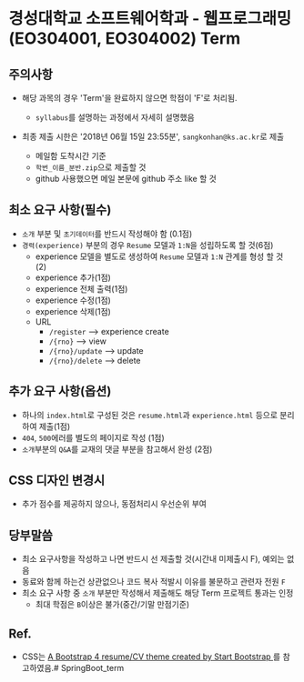 # 경성대학교 소프트웨어학과 - 웹프로그래밍(EO304001, EO304002) Term

## 주의사항

* 해당 과목의 경우 'Term'을 완료하지 않으면 학점이 'F'로 처리됨.
  * `syllabus`를 설명하는 과정에서 자세히 설명했음

* 최종 제출 시한은 '2018년 06월 15일 23:55분', `sangkonhan@ks.ac.kr`로 제출
  - 메일함 도착시간 기준
  - `학번_이름_분반.zip`으로 제출할 것
  - github 사용했으면 메일 본문에 github 주소 like 할 것

## 최소 요구 사항(필수)
* `소개` 부분 및 `초기데이터`를 반드시 작성해야 함 (0.1점)
* `경력(experience)` 부분의 경우 `Resume` 모델과 `1:N`을 성립하도록 할 것(6점)
  - experience 모델을 별도로 생성하여 `Resume` 모델과 `1:N` 관계를 형성 할 것 (2)
  - experience 추가(1점)
  - experience 전체 출력(1점)
  - experience 수정(1점)
  - experience 삭제(1점)
  - URL
    - `/register` --> experience create
    - `/{rno}` --> view
    - `/{rno}/update` --> update
    - `/{rno}/delete` --> delete

## 추가 요구 사항(옵션)
* 하나의 `index.html`로 구성된 것은 `resume.html`과 `experience.html` 등으로 분리하여 제출(1점)
* `404`, `500`에러를 별도의 페이지로 작성 (1점)
* `소개`부분의 `Q&A`를 교재의 댓글 부분을 참고해서 완성 (2점)

## CSS 디자인 변경시
* 추가 점수를 제공하지 않으나, 동점처리시 우선순위 부여

## 당부말씀
* 최소 요구사항을 작성하고 나면 반드시 선 제출할 것(시간내 미제출시 F), 예외는 없음
* 동료와 함께 하는건 상관없으나 코드 복사 적발시 이유를 불문하고 관련자 전원 `F`
* 최소 요구 사항 중 `소개` 부분만 작성해서 제출해도 해당 Term 프로젝트 통과는 인정
  - 최대 학점은 `B`이상은 불가(중간/기말 만점기준)
  
## Ref.
* CSS는 [A Bootstrap 4 resume/CV theme created by Start Bootstrap ](https://github.com/technext/resume-bootstrap4)를 참고하였음.# SpringBoot_term
